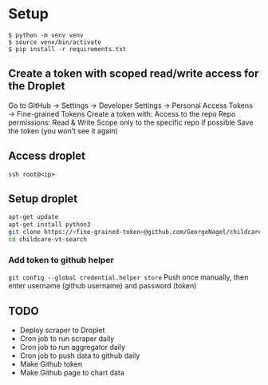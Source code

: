 # Setup
```
$ python -m venv venv
$ source venv/bin/activate
$ pip install -r requirements.txt
```
## Create a token with scoped read/write access for the Droplet
Go to GitHub → Settings → Developer Settings → Personal Access Tokens → Fine-grained Tokens
Create a token with:
    Access to the repo
    Repo permissions: Read & Write
    Scope only to the specific repo if possible
Save the token (you won’t see it again)

## Access droplet
`ssh root@<ip>`

## Setup droplet
```bash
apt-get update
apt-get install python3
git clone https://<fine-grained-token>@github.com/GeorgeNagel/childcare-vt-search.git
cd childcare-vt-search
```
### Add token to github helper
`git config --global credential.helper store`
Push once manually, then enter username (github username) and password (token)

## TODO
- Deploy scraper to Droplet
- Cron job to run scraper daily
- Cron job to run aggregator daily
- Cron job to push data to github daily
- Make Github token
- Make Github page to chart data
